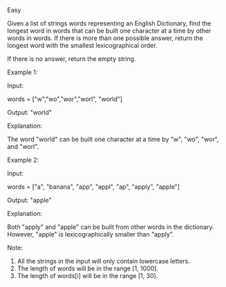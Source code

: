 Easy

Given a list of strings words representing an English Dictionary, find the longest word in words that can be built one character at a time by other words in words. If there is more than one possible answer, return the longest word with the smallest lexicographical order.

If there is no answer, return the empty string.

Example 1:

Input: 

words = ["w","wo","wor","worl", "world"]

Output: "world"

Explanation: 

The word "world" can be built one character at a time by "w", "wo", "wor", and "worl".

Example 2:

Input: 

words = ["a", "banana", "app", "appl", "ap", "apply", "apple"]

Output: "apple"

Explanation: 

Both "apply" and "apple" can be built from other words in the dictionary. However, "apple" is lexicographically smaller than "apply".

Note:

1. All the strings in the input will only contain lowercase letters.
2. The length of words will be in the range [1, 1000].
3. The length of words[i] will be in the range [1, 30].
